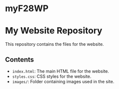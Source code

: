 # myF28WP

# My Website Repository

This repository contains the files for the website.

## Contents

- `index.html`: The main HTML file for the website.
- `styles.css`: CSS styles for the website.
- `images/`: Folder containing images used in the site.
